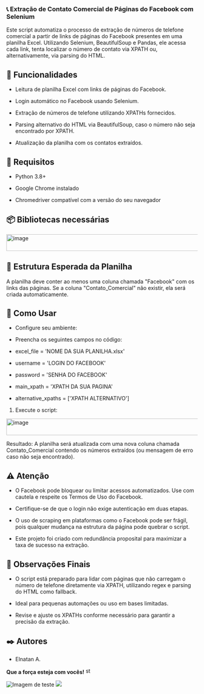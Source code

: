 ### 📞 Extração de Contato Comercial de Páginas do Facebook com Selenium

Este script automatiza o processo de extração de números de telefone comercial a partir de links de páginas do Facebook presentes em uma planilha Excel. Utilizando Selenium, BeautifulSoup e Pandas, ele acessa cada link, tenta localizar o número de contato via XPATH ou, alternativamente, via parsing do HTML.

## 🔧 Funcionalidades

- Leitura de planilha Excel com links de páginas do Facebook.

- Login automático no Facebook usando Selenium.

- Extração de números de telefone utilizando XPATHs fornecidos.

- Parsing alternativo do HTML via BeautifulSoup, caso o número não seja encontrado por XPATH.

- Atualização da planilha com os contatos extraídos.


## 🧰 Requisitos

- Python 3.8+

- Google Chrome instalado

- Chromedriver compatível com a versão do seu navegador

## 📦 Bibliotecas necessárias
<img width="766" height="44" alt="image" src="https://github.com/user-attachments/assets/bedcd98c-e876-4662-a783-3b74cf313f97" />

## 📁 Estrutura Esperada da Planilha

A planilha deve conter ao menos uma coluna chamada "Facebook" com os links das páginas.
Se a coluna "Contato_Comercial" não existir, ela será criada automaticamente.

## 🚀 Como Usar

- Configure seu ambiente:

- Preencha os seguintes campos no código:

- excel_file = 'NOME DA SUA PLANILHA.xlsx'

- username = 'LOGIN DO FACEBOOK'

- password = 'SENHA DO FACEBOOK'

- main_xpath = 'XPATH DA SUA PAGINA'

- alternative_xpaths = ['XPATH ALTERNATIVO']

1. Execute o script:
<img width="766" height="44" alt="image" src="https://github.com/user-attachments/assets/da9bcd3c-3ed2-4237-9a2c-7790d50a58fe" />

Resultado: A planilha será atualizada com uma nova coluna chamada Contato_Comercial contendo os números extraídos (ou mensagem de erro caso não seja encontrado).

## ⚠️ Atenção

- O Facebook pode bloquear ou limitar acessos automatizados. Use com cautela e respeite os Termos de Uso do Facebook.

- Certifique-se de que o login não exige autenticação em duas etapas.

- O uso de scraping em plataformas como o Facebook pode ser frágil, pois qualquer mudança na estrutura da página pode quebrar o script.

- Este projeto foi criado com redundância proposital para maximizar a taxa de sucesso na extração.

## 📌 Observações Finais

- O script está preparado para lidar com páginas que não carregam o número de telefone diretamente via XPATH, utilizando regex e parsing do HTML como fallback.

- Ideal para pequenas automações ou uso em bases limitadas.

- Revise e ajuste os XPATHs conforme necessário para garantir a precisão da extração.


## ✒️ Autores
- Elnatan A.
   
**Que a força esteja com vocês!** <img width="17" height="17" src="https://img.icons8.com/ios/100/stormtrooper.png" alt="stormtrooper"/>

<img src="https://github.com/ElnatanAlves/scrapping-facebook/assets/156375539/ebf63ac2-ff52-4a61-b0f2-6e7537c8f39c</img" alt="Imagem de teste"/>
<img src="https://github.com/ElnatanAlves/scrapping-facebook/assets/156375539/06225869-c681-477a-a90c-f0ecfb3cb66d</img alt="Imagem Teste2/>


